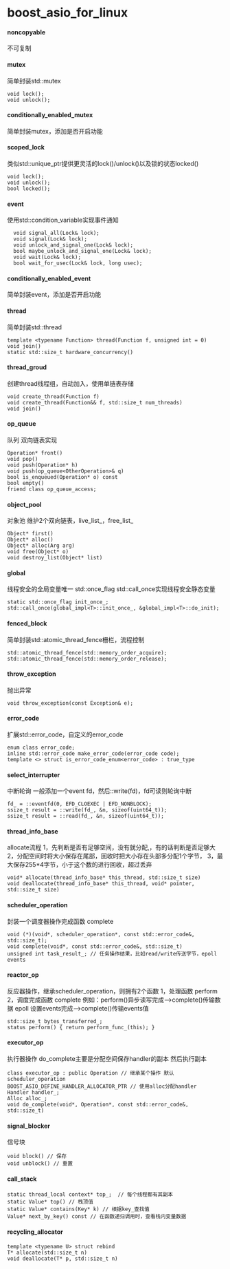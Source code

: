 # boost_asio_for_linux
#### noncopyable
不可复制

#### mutex
简单封装std::mutex
```
void lock();
void unlock();
```

#### conditionally_enabled_mutex
简单封装mutex，添加是否开启功能

#### scoped_lock
类似std::unique_ptr提供更灵活的lock()/unlock()以及锁的状态locked()
```
void lock();
void unlock();
bool locked();
```

#### event
使用std::condition_variable实现事件通知
````
  void signal_all(Lock& lock);
  void signal(Lock& lock);
  void unlock_and_signal_one(Lock& lock);
  bool maybe_unlock_and_signal_one(Lock& lock);
  void wait(Lock& lock);
  bool wait_for_usec(Lock& lock, long usec);
````

#### conditionally_enabled_event
简单封装event，添加是否开启功能

#### thread
简单封装std::thread
```
template <typename Function> thread(Function f, unsigned int = 0)
void join()
static std::size_t hardware_concurrency()
```

#### thread_groud
创建thread线程组，自动加入，使用单链表存储
```
void create_thread(Function f)
void create_thread(Function&& f, std::size_t num_threads)
void join()
```

#### op_queue
队列 双向链表实现
```
Operation* front()
void pop()
void push(Operation* h)
void push(op_queue<OtherOperation>& q)
bool is_enqueued(Operation* o) const
bool empty()
friend class op_queue_access;
```

#### object_pool
对象池 维护2个双向链表，live_list_，free_list_
```
Object* first() 
Object* alloc()
Object* alloc(Arg arg)
void free(Object* o)
void destroy_list(Object* list)
```

#### global
线程安全的全局变量唯一 std::once_flag std::call_once实现线程安全静态变量
```
static std::once_flag init_once_;
std::call_once(global_impl<T>::init_once_, &global_impl<T>::do_init);
```

#### fenced_block
简单封装std::atomic_thread_fence栅栏，流程控制
```
std::atomic_thread_fence(std::memory_order_acquire);
std::atomic_thread_fence(std::memory_order_release);
```

#### throw_exception
抛出异常
```
void throw_exception(const Exception& e);
```

#### error_code
扩展std::error_code，自定义的error_code
```
enum class error_code;
inline std::error_code make_error_code(error_code code);
template <> struct is_error_code_enum<error_code> : true_type
```

#### select_interrupter
中断轮询 一般添加一个event fd，然后::write(fd)，fd可读则轮询中断
```
fd_ = ::eventfd(0, EFD_CLOEXEC | EFD_NONBLOCK);
ssize_t result = ::write(fd_, &n, sizeof(uint64_t));
ssize_t result = ::read(fd_, &n, sizeof(uint64_t));
```

#### thread_info_base
allocate流程 
1，先判断是否有足够空间，没有就分配,，有的话判断是否足够大
2，分配空间时将大小保存在尾部，回收时把大小存在头部多分配1个字节，
3，最大保存255*4字节，小于这个数的进行回收，超过丢弃
```
void* allocate(thread_info_base* this_thread, std::size_t size)
void deallocate(thread_info_base* this_thread, void* pointer, std::size_t size)
```

#### scheduler_operation
封装一个调度器操作完成函数 complete
```
void (*)(void*, scheduler_operation*, const std::error_code&, std::size_t);
void complete(void*, const std::error_code&, std::size_t)
unsigned int task_result_; // 任务操作结果，比如read/write传送字节，epoll events
```

#### reactor_op
反应器操作，继承scheduler_operation，则拥有2个函数
1，处理函数 perform
2，调度完成函数 complete
例如：perform()异步读写完成-->complete()传输数据
epoll 设置events完成-->complete()传输events值
```
std::size_t bytes_transferred_;
status perform() { return perform_func_(this); }
```

#### executor_op
执行器操作
do_complete主要是分配空间保存handler的副本 然后执行副本
```
class executor_op : public Operation // 继承某个操作 默认scheduler_operation
BOOST_ASIO_DEFINE_HANDLER_ALLOCATOR_PTR // 使用alloc分配handler
Handler handler_;
Alloc alloc_;
void do_complete(void*, Operation*, const std::error_code&, std::size_t)
```

#### signal_blocker
信号块
```
void block() // 保存
void unblock() // 重置
```

#### call_stack
```
static thread_local context* top_;  // 每个线程都有其副本
static Value* top() // 栈顶值
static Value* contains(Key* k) // 根据key_查找值
Value* next_by_key() const // 在函数递归调用时，查看栈内变量数据
```

#### recycling_allocator
```
template <typename U> struct rebind
T* allocate(std::size_t n)
void deallocate(T* p, std::size_t n)

```